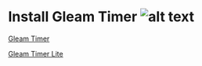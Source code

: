 # Install Gleam Timer ![alt text](https://i.imgur.com/jsHPY7E.png) 

[Gleam Timer](https://greasyfork.org/scripts/435953-gleam-timer/code/Gleam%20Timer.user.js)

[Gleam Timer Lite](https://greasyfork.org/scripts/435954-gleam-timer-lite/code/Gleam%20Timer%20Lite.user.js)
